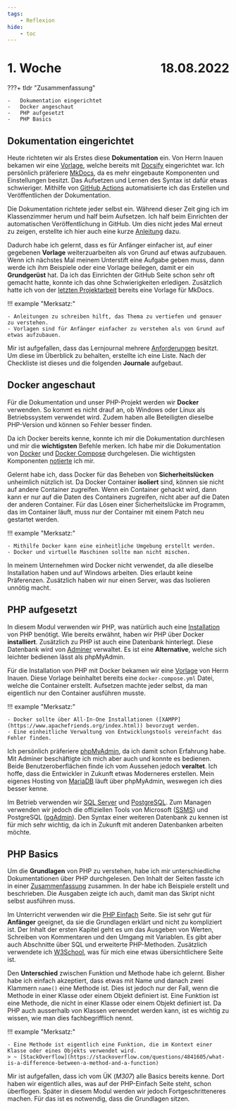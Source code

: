 ```yaml
---
tags:
    - Reflexion
hide:
    - toc
---
```


# 1. Woche <span style="float:right">18.08.2022</span>

???+ tldr "Zusammenfassung"

    -   Dokumentation eingerichtet
    -   Docker angeschaut
    -   PHP aufgesetzt
    -   PHP Basics

## Dokumentation eingerichtet

Heute richteten wir als Erstes diese **Dokumentation** ein. Von Herrn Inauen bekamen wir eine [Vorlage](https://github.com/chrisinabztf/docsify-starter-template), welche bereits mit [Docsify](https://docsify.js.org/) eingerichtet war. Ich persönlich präferiere [MkDocs](https://squidfunk.github.io/mkdocs-material/), da es mehr eingebaute Komponenten und Einstellungen besitzt. Das Aufsetzen und Lernen des Syntax ist dafür etwas schwieriger. Mithilfe von [GitHub Actions](https://github.com/bztfinformatik/lernportfolio-21r8390-php/actions/workflows/ci-mkdocs.yml) automatisierte ich das Erstellen und Veröffentlichen der Dokumentation.

Die Dokumentation richtete jeder selbst ein. Während dieser Zeit ging ich im Klassenzimmer herum und half beim Aufsetzen. Ich half beim Einrichten der automatischen Veröffentlichung in GitHub. Um dies nicht jedes Mal erneut zu zeigen, erstellte ich hier auch eine kurze [Anleitung](../Appendix/GitHubPages/Einrichten.md) dazu.

Dadurch habe ich gelernt, dass es für Anfänger einfacher ist, auf einer gegebenen **Vorlage** weiterzuarbeiten als von Grund auf etwas aufzubauen. Wenn ich nächstes Mal meinem Unterstift eine Aufgabe geben muss, dann werde ich ihm Beispiele oder eine Vorlage beilegen, damit er ein **Grundgerüst** hat. Da ich das Einrichten der GitHub Seite schon sehr oft gemacht hatte, konnte ich das ohne Schwierigkeiten erledigen. Zusätzlich hatte ich von der [letzten Projektarbeit](https://bztfinformatik.github.io/lb1_doku-21r8390/) bereits eine Vorlage für MkDocs.

!!! example "Merksatz:"

    - Anleitungen zu schreiben hilft, das Thema zu vertiefen und genauer zu verstehen.
    - Vorlagen sind für Anfänger einfacher zu verstehen als von Grund auf etwas aufzubauen.

Mir ist aufgefallen, dass das Lernjournal mehrere [Anforderungen](000_Vorlage.md) besitzt. Um diese im Überblick zu behalten, erstellte ich eine Liste. Nach der Checkliste ist dieses und die folgenden **Journale** aufgebaut.

## Docker angeschaut

Für die Dokumentation und unser PHP-Projekt werden wir **Docker** verwenden. So kommt es nicht drauf an, ob Windows oder Linux als Betriebssystem verwendet wird. Zudem haben alle Beteiligten dieselbe PHP-Version und können so Fehler besser finden.

Da ich Docker bereits kenne, konnte ich mir die Dokumentation durchlesen und mir die **wichtigsten** Befehle merken. Ich habe mir die Dokumentation von [Docker](https://docs.docker.com/) und [Docker Compose](https://docs.docker.com/compose/) durchgelesen. Die wichtigsten Komponenten [notierte](../Docker/Start.md) ich mir.

Gelernt habe ich, dass Docker für das Beheben von **Sicherheitslücken** unheimlich nützlich ist. Da Docker Container **isoliert** sind, können sie nicht auf andere Container zugreifen. Wenn ein Container gehackt wird, dann kann er nur auf die Daten des Containers zugreifen, nicht aber auf die Daten der anderen Container. Für das Lösen einer Sicherheitslücke im Programm, das im Container läuft, muss nur der Container mit einem Patch neu gestartet werden.

!!! example "Merksatz:"

    - Mithilfe Docker kann eine einheitliche Umgebung erstellt werden.
    - Docker und virtuelle Maschinen sollte man nicht mischen.

In meinem Unternehmen wird Docker nicht verwendet, da alle dieselbe Installation haben und auf Windows arbeiten. Dies erlaubt keine Präferenzen. Zusätzlich haben wir nur einen Server, was das Isolieren unnötig macht.

## PHP aufgesetzt

In diesem Modul verwenden wir PHP, was natürlich auch eine [Installation](../PHP/Installation.md) von PHP benötigt. Wie bereits erwähnt, haben wir PHP über Docker **installiert**. Zusätzlich zu PHP ist auch eine Datenbank hinterlegt. Diese Datenbank wird von [Adminer](https://www.adminer.org/) verwaltet. Es ist eine **Alternative**, welche sich leichter bedienen lässt als phpMyAdmin.

Für die Installation von PHP mit Docker bekamen wir eine [Vorlage](../Appendix/Struktur/DockerPHP.zip) von Herrn Inauen. Diese Vorlage beinhaltet bereits eine `docker-compose.yml` Datei, welche die Container erstellt. Aufsetzen machte jeder selbst, da man eigentlich nur den Container ausführen musste.

!!! example "Merksatz:"

    - Docker sollte über All-In-One Installationen ([XAMPP](https://www.apachefriends.org/index.html)) bevorzugt werden.
    - Eine einheitliche Verwaltung von Entwicklungstools vereinfacht das Fehler finden.

Ich persönlich präferiere [phpMyAdmin](https://www.phpmyadmin.net/), da ich damit schon Erfahrung habe. Mit Adminer beschäftigte ich mich aber auch und konnte es bedienen. Beide Benutzeroberflächen finde ich vom Aussehen jedoch **veraltet**. Ich hoffe, dass die Entwickler in Zukunft etwas Moderneres erstellen. Mein eigenes Hosting von [MariaDB](https://mariadb.org/) läuft über phpMyAdmin, weswegen ich dies besser kenne.

Im Betrieb verwenden wir [SQL Server](https://www.microsoft.com/en-us/sql-server/sql-server-2022) und [PostgreSQL](https://www.postgresql.org/). Zum Managen verwenden wir jedoch die offiziellen Tools von Microsoft ([SSMS](https://docs.microsoft.com/en-us/sql/ssms/download-sql-server-management-studio-ssms?view=sql-server-ver16)) und PostgreSQL ([pgAdmin](https://www.pgadmin.org/)). Den Syntax einer weiteren Datenbank zu kennen ist für mich sehr wichtig, da ich in Zukunft mit anderen Datenbanken arbeiten möchte.

## PHP Basics

Um die **Grundlagen** von PHP zu verstehen, habe ich mir unterschiedliche Dokumentationen über PHP durchgelesen. Den Inhalt der Seiten fasste ich in einer [Zusammenfassung](../PHP/Basics.md) zusammen. In der habe ich Beispiele erstellt und beschrieben. Die Ausgaben zeigte ich auch, damit man das Skript nicht selbst ausführen muss.

Im Unterricht verwenden wir die [PHP Einfach](https://www.php-einfach.de) Seite. Sie ist sehr gut für **Anfänger** geeignet, da sie die Grundlagen erklärt und nicht zu kompliziert ist. Der Inhalt der ersten Kapitel geht es um das Ausgeben von Werten, Schreiben von Kommentaren und den Umgang mit Variablen. Es gibt aber auch Abschnitte über SQL und erweiterte PHP-Methoden. Zusätzlich verwendete ich [W3School](https://www.w3schools.com/php/php_ref_overview.asp), was für mich eine etwas übersichtlichere Seite ist.

Den **Unterschied** zwischen Funktion und Methode habe ich gelernt. Bisher habe ich einfach akzeptiert, dass etwas mit Name und danach zwei Klammern `name()` eine Methode ist. Dies ist jedoch nur der Fall, wenn die Methode in einer Klasse oder einem Objekt definiert ist. Eine Funktion ist eine Methode, die nicht in einer Klasse oder einem Objekt definiert ist. Da PHP auch ausserhalb von Klassen verwendet werden kann, ist es wichtig zu wissen, wie man dies fachbegrifflich nennt.

!!! example "Merksatz:"

    - Eine Methode ist eigentlich eine Funktion, die im Kontext einer Klasse oder eines Objekts verwendet wird.
    > ~ [StackOverflow](https://stackoverflow.com/questions/4841605/what-is-a-difference-between-a-method-and-a-function)

Mir ist aufgefallen, dass ich vom ÜK (_M307_) alle Basics bereits kenne. Dort haben wir eigentlich alles, was auf der PHP-Einfach Seite steht, schon überflogen. Später in diesem Modul werden wir jedoch Fortgeschritteneres machen. Für das ist es notwendig, dass die Grundlagen sitzen.
